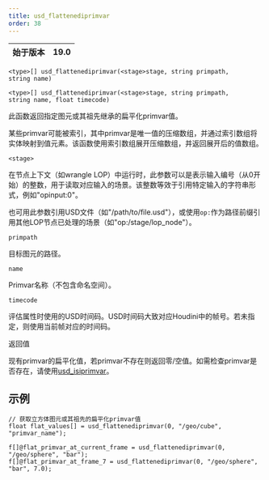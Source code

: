 ```yaml
---
title: usd_flattenediprimvar
order: 38
---
```

| 始于版本 | 19.0 |
| --- | --- |

`<type>[] usd_flattenediprimvar(<stage>stage, string primpath, string name)`

`<type>[] usd_flattenediprimvar(<stage>stage, string primpath, string name, float timecode)`

此函数返回指定图元或其祖先继承的扁平化primvar值。

某些primvar可能被索引，其中primvar是唯一值的压缩数组，并通过索引数组将实体映射到值元素。该函数使用索引数组展开压缩数组，并返回展开后的值数组。

`<stage>`

在节点上下文（如wrangle LOP）中运行时，此参数可以是表示输入编号（从0开始）的整数，用于读取对应输入的场景。该整数等效于引用特定输入的字符串形式，例如"opinput:0"。

也可用此参数引用USD文件（如"/path/to/file.usd"），或使用`op:`作为路径前缀引用其他LOP节点已处理的场景（如"op:/stage/lop_node"）。

`primpath`

目标图元的路径。

`name`

Primvar名称（不包含命名空间）。

`timecode`

评估属性时使用的USD时间码。USD时间码大致对应Houdini中的帧号。若未指定，则使用当前帧对应的时间码。

返回值

现有primvar的扁平化值，若primvar不存在则返回零/空值。如需检查primvar是否存在，请使用[usd_isiprimvar](/zh-cn/houdini-vex/usd/usd_isiprimvar "检查指定图元或其祖先是否具有给定名称的primvar。")。

## 示例

```vex
// 获取立方体图元或其祖先的扁平化primvar值
float flat_values[] = usd_flattenediprimvar(0, "/geo/cube", "primvar_name");

f[]@flat_primvar_at_current_frame = usd_flattenediprimvar(0, "/geo/sphere", "bar");
f[]@flat_primvar_at_frame_7 = usd_flattenediprimvar(0, "/geo/sphere", "bar", 7.0);

```
